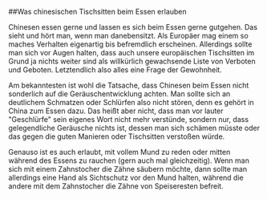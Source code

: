 ##Was chinesischen Tischsitten beim Essen erlauben

Chinesen essen gerne und lassen es sich beim Essen gerne gutgehen. Das sieht und hört man, wenn man danebensitzt. Als Europäer mag einem so maches Verhalten eigenartig bis befremdlich erscheinen. Allerdings sollte man sich vor Augen halten, dass auch unsere europäischen Tischsitten im Grund ja nichts weiter sind als willkürlich gewachsende Liste von Verboten und Geboten. Letztendlich also alles eine Frage der Gewohnheit.

Am bekanntesten ist wohl die Tatsache, dass Chinesen beim Essen nicht sonderlich auf die Geräuschentwicklung achten. Man sollte sich an deutlichem Schmatzen oder Schlürfen also nicht stören, denn es gehört in China zum Essen dazu. Das heißt aber nicht, dass man vor lauter "Geschlürfe" sein eigenes Wort nicht mehr verstünde, sondern nur, dass gelegendliche Geräusche nichts ist, dessen man sich schämen müsste oder das gegen die guten Manieren oder Tischsitten verstoßen würde.

Genauso ist es auch erlaubt, mit vollem Mund zu reden oder mitten während des Essens zu rauchen (gern auch mal gleichzeitig). Wenn man sich mit einem Zahnstocher die Zähne säubern möchte, dann sollte man allerdings eine Hand als Sichtschutz vor den Mund halten, während die andere mit dem Zahnstocher die Zähne von Speiseresten befreit.